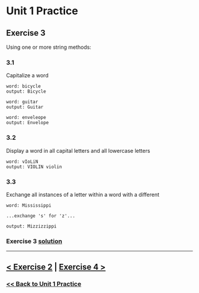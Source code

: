 # Unit 1 Practice

## **Exercise 3**

Using one or more string methods:

### **3.1**

Capitalize a word

    word: bicycle
    output: Bicycle

    word: guitar
    output: Guitar

    word: enveleope
    output: Envelope

### **3.2**

Display a word in all capital letters and all lowercase letters

    word: vIoLiN
    output: VIOLIN violin

### **3.3**

Exchange all instances of a letter within a word with a different

    word: Mississippi

    ...exchange 's' for 'z'...

    output: Mizzizzippi

### Exercise 3 [solution](solutions/exercise_3_solution.md)

---

## [< Exercise 2](exercise_2.md) | [Exercise 4 >](exercise_4.md)

### [<< Back to Unit 1 Practice](/practice/unit_1/)
